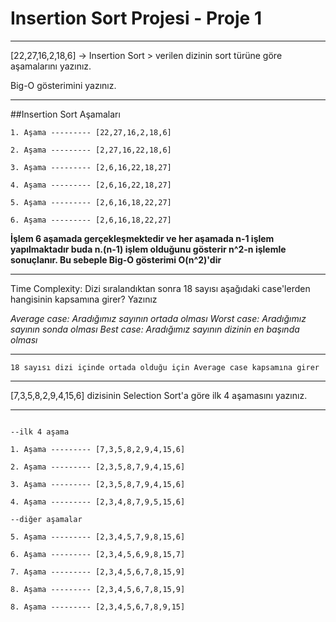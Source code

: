 # Insertion Sort Projesi - Proje 1

***
[22,27,16,2,18,6] -> Insertion Sort > verilen dizinin sort türüne göre aşamalarını yazınız.

Big-O gösterimini yazınız.

***

##Insertion Sort Aşamaları

```
1. Aşama --------- [22,27,16,2,18,6]

2. Aşama --------- [2,27,16,22,18,6]

3. Aşama --------- [2,6,16,22,18,27]

4. Aşama --------- [2,6,16,22,18,27]

5. Aşama --------- [2,6,16,18,22,27]

6. Aşama --------- [2,6,16,18,22,27]
```
**İşlem 6 aşamada gerçekleşmektedir ve her aşamada n-1 işlem yapılmaktadır buda n.(n-1) işlem olduğunu gösterir n^2-n işlemle sonuçlanır. Bu sebeple Big-O gösterimi O(n^2)'dir**

***
Time Complexity: Dizi sıralandıktan sonra 18 sayısı aşağıdaki case'lerden hangisinin kapsamına girer? Yazınız

_Average case: Aradığımız sayının ortada olması_
_Worst case: Aradığımız sayının sonda olması_
_Best case: Aradığımız sayının dizinin en başında olması_
***

`18 sayısı dizi içinde ortada olduğu için Average case kapsamına girer`

***
[7,3,5,8,2,9,4,15,6] dizisinin Selection Sort'a göre ilk 4 aşamasını yazınız.
***

```

--ilk 4 aşama

1. Aşama --------- [7,3,5,8,2,9,4,15,6]

2. Aşama --------- [2,3,5,8,7,9,4,15,6]

3. Aşama --------- [2,3,5,8,7,9,4,15,6] 

4. Aşama --------- [2,3,4,8,7,9,5,15,6]

--diğer aşamalar

5. Aşama --------- [2,3,4,5,7,9,8,15,6]

6. Aşama --------- [2,3,4,5,6,9,8,15,7]

7. Aşama --------- [2,3,4,5,6,7,8,15,9]

8. Aşama --------- [2,3,4,5,6,7,8,15,9]

8. Aşama --------- [2,3,4,5,6,7,8,9,15]

```